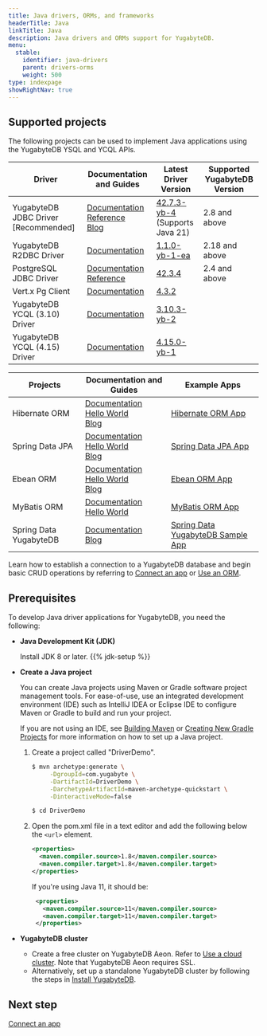 ```yaml
---
title: Java drivers, ORMs, and frameworks
headerTitle: Java
linkTitle: Java
description: Java drivers and ORMs support for YugabyteDB.
menu:
  stable:
    identifier: java-drivers
    parent: drivers-orms
    weight: 500
type: indexpage
showRightNav: true
---
```


## Supported projects

The following projects can be used to implement Java applications using the YugabyteDB YSQL and YCQL APIs.

| Driver | Documentation and Guides | Latest Driver Version | Supported YugabyteDB Version |
| ------- | ------------------------ | ------------------------ | ---------------------|
| YugabyteDB JDBC Driver [Recommended] | [Documentation](yugabyte-jdbc/)<br />[Reference](yugabyte-jdbc-reference/)<br />[Blog](https://dev.to/yugabyte/yugabytedb-jdbc-smart-driver-for-proxyless-halb-2k8a/) | [42.7.3-yb-4](https://mvnrepository.com/artifact/com.yugabyte/jdbc-yugabytedb/42.7.3-yb-4)<br/>(Supports Java 21) | 2.8 and above |
| YugabyteDB R2DBC Driver | [Documentation](yb-r2dbc/) | [1.1.0-yb-1-ea](https://mvnrepository.com/artifact/com.yugabyte/r2dbc-postgresql) | 2.18 and above |
| PostgreSQL JDBC Driver | [Documentation](postgres-jdbc/)<br /> [Reference](postgres-jdbc-reference/) | [42.3.4](https://mvnrepository.com/artifact/org.postgresql/postgresql/42.3.4) | 2.4 and above |
| Vert.x Pg Client | [Documentation](ysql-vertx-pg-client/) | [4.3.2](https://mvnrepository.com/artifact/io.vertx/vertx-core/4.3.2) | |
| YugabyteDB YCQL (3.10) Driver | [Documentation](ycql) | [3.10.3-yb-2](https://mvnrepository.com/artifact/com.yugabyte/cassandra-driver-core/3.10.3-yb-2) | |
| YugabyteDB YCQL (4.15) Driver | [Documentation](ycql-4.x) | [4.15.0-yb-1](https://mvnrepository.com/artifact/com.yugabyte/java-driver-core/4.15.0-yb-1) | |

| Projects | Documentation and Guides | Example Apps |
| ------- | ------------------------ | ------------ |
| Hibernate ORM | [Documentation](hibernate/)<br />[Hello World](../orms/java/ysql-hibernate/)<br />[Blog](https://www.yugabyte.com/blog/run-the-rest-version-of-spring-petclinic-with-angular-and-distributed-sql-on-gke/)<br /> | [Hibernate ORM App](https://github.com/yugabyte/orm-examples/tree/master/java/hibernate/) |
| Spring Data JPA | [Documentation](/preview/integrations/spring-framework/sd-jpa/)<br />[Hello World](../orms/java/ysql-spring-data/)<br />[Blog](https://www.yugabyte.com/blog/run-the-rest-version-of-spring-petclinic-with-angular-and-distributed-sql-on-gke/) | [Spring Data JPA App](https://github.com/yugabyte/orm-examples/tree/master/java/spring/) |
| Ebean ORM | [Documentation](ebean/)<br /> [Hello World](../orms/java/ysql-ebean/)<br /> [Blog](https://www.yugabyte.com/blog/ebean-orm-yugabytedb/)| [Ebean ORM App](https://github.com/yugabyte/orm-examples/tree/master/java/ebean/) |
| MyBatis ORM | [Documentation](mybatis/)<br /> [Hello World](../orms/java/ysql-mybatis/) | [MyBatis ORM App](https://github.com/yugabyte/orm-examples/tree/master/java/mybatis/) |
| Spring Data YugabyteDB | [Documentation](/preview/integrations/spring-framework/sdyb/)<br/>[Blog](https://www.yugabyte.com/blog/spring-data-yugabytedb-getting-started/) | [Spring Data YugabyteDB Sample App](https://github.com/yugabyte/spring-data-yugabytedb-example/) |

Learn how to establish a connection to a YugabyteDB database and begin basic CRUD operations by referring to [Connect an app](yugabyte-jdbc/) or [Use an ORM](hibernate/).

## Prerequisites

To develop Java driver applications for YugabyteDB, you need the following:

- **Java Development Kit (JDK)**

  Install JDK 8 or later. {{% jdk-setup %}}

- **Create a Java project**

  You can create Java projects using Maven or Gradle software project management tools. For ease-of-use, use an integrated development environment (IDE) such as IntelliJ IDEA or Eclipse IDE to configure Maven or Gradle to build and run your project.

  If you are not using an IDE, see [Building Maven](https://maven.apache.org/guides/development/guide-building-maven.html) or [Creating New Gradle Projects](https://docs.gradle.org/current/samples/sample_building_java_applications.html) for more information on how to set up a Java project.

    1. Create a project called "DriverDemo".

       ```sh
       $ mvn archetype:generate \
            -DgroupId=com.yugabyte \
            -DartifactId=DriverDemo \
            -DarchetypeArtifactId=maven-archetype-quickstart \
            -DinteractiveMode=false

       $ cd DriverDemo
       ```

    1. Open the pom.xml file in a text editor and add the following below the `<url>` element.

        ```xml
        <properties>
          <maven.compiler.source>1.8</maven.compiler.source>
          <maven.compiler.target>1.8</maven.compiler.target>
        </properties>
        ```

       If you're using Java 11, it should be:

       ```xml
        <properties>
          <maven.compiler.source>11</maven.compiler.source>
          <maven.compiler.target>11</maven.compiler.target>
        </properties>
        ```

- **YugabyteDB cluster**
  - Create a free cluster on YugabyteDB Aeon. Refer to [Use a cloud cluster](/preview/tutorials/quick-start-yugabytedb-managed/). Note that YugabyteDB Aeon requires SSL.
  - Alternatively, set up a standalone YugabyteDB cluster by following the steps in [Install YugabyteDB](/preview/tutorials/quick-start/macos/).

## Next step

[Connect an app](yugabyte-jdbc/)
